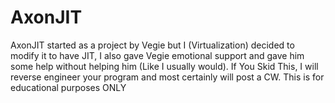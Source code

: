 # AxonJIT
AxonJIT started as a project by Vegie but I (Virtualization) decided to modify it to have JIT, I also gave Vegie emotional support and gave him some help without helping him (Like I usually would).
If You Skid This, I will reverse engineer your program and most certainly will post a CW.
This is for educational purposes ONLY
